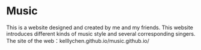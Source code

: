 # Music
This is a website designed and created by me and my friends. 
This website introduces different kinds of music style and several corresponding singers.
The site of the web：kelllychen.github.io/music.github.io/
